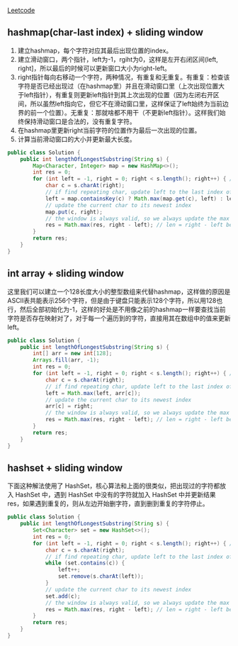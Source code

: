[Leetcode](https://leetcode.com/problems/longest-substring-without-repeating-characters/)

## hashmap(char-last index) + sliding window

1. 建立hashmap，每个字符对应其最后出现位置的index。
2. 建立滑动窗口，两个指针，left为-1，rgiht为0，这样是左开右闭区间(left, right]，所以最后的时候可以更新窗口大小为right-left。
3. right指针每向右移动一个字符，两种情况，有重复和无重复。有重复：检查该字符是否已经出现过（在hashmap里）并且在滑动窗口里（上次出现位置大于left指针），有重复则更新left指针到其上次出现的位置（因为左闭右开区间，所以虽然left指向它，但它不在滑动窗口里，这样保证了left始终为当前边界的前一个位置）。无重复：那就啥都不用干（不更新left指针）。这样我们始终保持滑动窗口是合法的，没有重复字符。
4. 在hashmap里更新right当前字符的位置作为最后一次出现的位置。
5. 计算当前滑动窗口的大小并更新最大长度。

```java
public class Solution {
    public int lengthOfLongestSubstring(String s) {
        Map<Character, Integer> map = new HashMap<>();
        int res = 0;
        for (int left = -1, right = 0; right < s.length(); right++) { // (left, right]
            char c = s.charAt(right);
            // if find repeating char, update left to the last index of that char in the string
            left = map.containsKey(c) ? Math.max(map.get(c), left) : left;
            // update the current char to its newest index
            map.put(c, right);
            // the window is always valid, so we always update the max result
            res = Math.max(res, right - left); // len = right - left because of (left, right]
        }
        return res;
    }
}
```

## int array + sliding window

这里我们可以建立一个128长度大小的整型数组来代替hashmap，这样做的原因是ASCII表共能表示256个字符，但是由于键盘只能表示128个字符，所以用128也行，然后全部初始化为-1，这样的好处是不用像之前的hashmap一样要查找当前字符是否存在映射对了，对于每一个遍历到的字符，直接用其在数组中的值来更新left。

```java
public class Solution {
    public int lengthOfLongestSubstring(String s) {
        int[] arr = new int[128];
        Arrays.fill(arr, -1);
        int res = 0;
        for (int left = -1, right = 0; right < s.length(); right++) { // (left, right]
            char c = s.charAt(right);
            // if find repeating char, update left to the last index of that char in the string
            left = Math.max(left, arr[c]);
            // update the current char to its newest index
            arr[c] = right;
            // the window is always valid, so we always update the max result
            res = Math.max(res, right - left); // len = right - left because of (left, right]
        }
        return res;
    }
}
```

## hashset + sliding window

下面这种解法使用了 HashSet，核心算法和上面的很类似，把出现过的字符都放入 HashSet 中，遇到 HashSet 中没有的字符就加入 HashSet 中并更新结果 res，如果遇到重复的，则从左边开始删字符，直到删到重复的字符停止。

```java
public class Solution {
    public int lengthOfLongestSubstring(String s) {
        Set<Character> set = new HashSet<>();
        int res = 0;
        for (int left = -1, right = 0; right < s.length(); right++) { // (left, right]
            char c = s.charAt(right);
            // if find repeating char, update left to the last index of that char in the string
            while (set.contains(c)) {
                left++;
                set.remove(s.charAt(left));
            }
            // update the current char to its newest index
            set.add(c);
            // the window is always valid, so we always update the max result
            res = Math.max(res, right - left); // len = right - left because of (left, right]
        }
        return res;
    }
}
```
